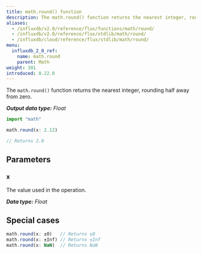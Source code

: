 ```yaml
---
title: math.round() function
description: The math.round() function returns the nearest integer, rounding half away from zero.
aliases:
  - /influxdb/v2.0/reference/flux/functions/math/round/
  - /influxdb/v2.0/reference/flux/stdlib/math/round/
  - /influxdb/cloud/reference/flux/stdlib/math/round/
menu:
  influxdb_2_0_ref:
    name: math.round
    parent: Math
weight: 301
introduced: 0.22.0
---
```


The `math.round()` function returns the nearest integer, rounding half away from zero.

_**Output data type:** Float_

```js
import "math"

math.round(x: 2.12)

// Returns 2.0
```

## Parameters

### x
The value used in the operation.

_**Data type:** Float_

## Special cases
```js
math.round(x: ±0)   // Returns ±0
math.round(x: ±Inf) // Returns ±Inf
math.round(x: NaN)  // Returns NaN
```
